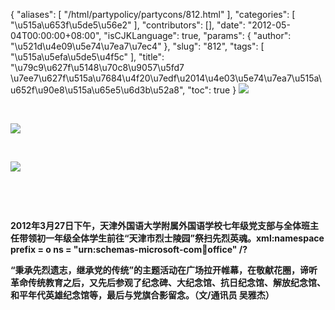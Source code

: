 {
    "aliases": [
        "/html/partypolicy/partycons/812.html"
    ],
    "categories": [
        "\u515a\u653f\u5de5\u56e2"
    ],
    "contributors": [],
    "date": "2012-05-04T00:00:00+08:00",
    "isCJKLanguage": true,
    "params": {
        "author": "\u521d\u4e09\u5e74\u7ea7\u7ec4"
    },
    "slug": "812",
    "tags": [
        "\u515a\u5efa\u5de5\u4f5c"
    ],
    "title": "\u79c9\u627f\u5148\u70c8\u9057\u5fd7  \u7ee7\u627f\u515a\u7684\u4f20\u7edf\u2014\u4e03\u5e74\u7ea7\u515a\u652f\u90e8\u515a\u65e5\u6d3b\u52a8",
    "toc": true
}
**![](https://cdn.tfls.online/mirror/full/9533c372c969e3c0f61a49456b10c09bcd5a8327.jpg)**

 

**![](https://cdn.tfls.online/mirror/full/415ef910a89ae48c69bb220421e29a67a628166e.jpg)**

 

**![](https://cdn.tfls.online/mirror/full/438ce4d694c8794b0e15e9c69db2f198bfe19def.jpg)**

 

 

**2012年3月27日下午，天津外国语大学附属外国语学校七年级党支部与全体班主任带领初一年级全体学生前往“天津市烈士陵园”祭扫先烈英魂。xml:namespace prefix = o ns = "urn:schemas-microsoft-com:office:office" /?**

**“秉承先烈遗志，继承党的传统”的主题活动在广场拉开帷幕，在敬献花圈，谛听革命传统教育之后，又先后参观了纪念碑、大纪念馆、抗日纪念馆、解放纪念馆、和平年代英雄纪念馆等，最后与党旗合影留念。（文/通讯员 吴雅杰）**

